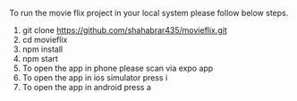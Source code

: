 To run the movie flix project in your local system please follow below steps.

1. git clone https://github.com/shahabrar435/movieflix.git
2. cd movieflix
3. npm install
4. npm start
5. To open the app in phone please scan via expo app
6. To open the app in ios simulator press i
7. To open the app in android press a
